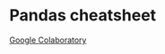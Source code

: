 # Pandas cheatsheet

[Google Colaboratory](https://colab.research.google.com/drive/1r6u-dvKMDBa4jP_hZTYh8yKQGAUKVryf?usp=sharing)